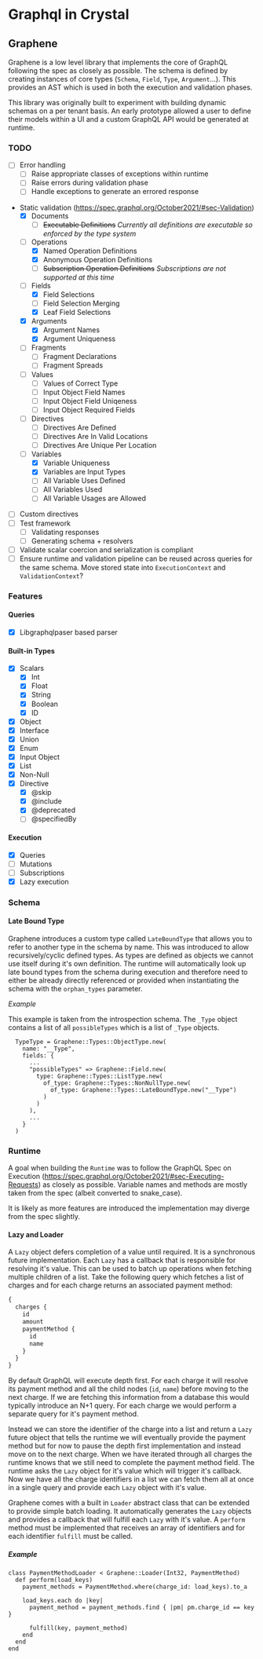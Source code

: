 # Graphql in Crystal

## Graphene

Graphene is a low level library that implements the core of GraphQL following the spec as closely as possible. The schema is defined by creating instances of core types (`Schema`, `Field`, `Type`, `Argument`...). This provides an AST which is used in both the execution and validation phases.

This library was originally built to experiment with building dynamic schemas on a per tenant basis. An early prototype allowed a user to define their models within a UI and a custom GraphQL API would be generated at runtime.

### TODO

- [ ] Error handling
  - [ ] Raise appropriate classes of exceptions within runtime
  - [ ] Raise errors during validation phase
  - [ ] Handle exceptions to generate an errored response
- Static validation (https://spec.graphql.org/October2021/#sec-Validation)
  - [x] Documents
    - [ ] ~~Executable Definitions~~ _Currently all definitions are executable so enforced by the type system_
  - [ ] Operations
    - [x] Named Operation Definitions
    - [x] Anonymous Operation Definitions
    - [ ] ~~Subscription Operation Definitions~~ _Subscriptions are not supported at this time_
  - [ ] Fields
    - [x] Field Selections
    - [ ] Field Selection Merging
    - [x] Leaf Field Selections
  - [x] Arguments
    - [x] Argument Names
    - [x] Argument Uniqueness
  - [ ] Fragments
    - [ ] Fragment Declarations
    - [ ] Fragment Spreads
  - [ ] Values
    - [ ] Values of Correct Type
    - [ ] Input Object Field Names
    - [ ] Input Object Field Uniqeness
    - [ ] Input Object Required Fields
  - [ ] Directives
    - [ ] Directives Are Defined
    - [ ] Directives Are In Valid Locations
    - [ ] Directives Are Unique Per Location
  - [ ] Variables
    - [x] Variable Uniqueness
    - [x] Variables are Input Types
    - [ ] All Variable Uses Defined
    - [ ] All Variables Used
    - [ ] All Variable Usages are Allowed
- [ ] Custom directives
- [ ] Test framework
  - [ ] Validating responses
  - [ ] Generating schema + resolvers
- [ ] Validate scalar coercion and serialization is compliant
- [ ] Ensure runtime and validation pipeline can be reused across queries for the same schema. Move stored state into `ExecutionContext` and `ValidationContext`?

### Features

#### Queries

- [x] Libgraphqlpaser based parser

#### Built-in Types

- [x] Scalars
  - [x] Int
  - [x] Float
  - [x] String
  - [x] Boolean
  - [x] ID
- [x] Object
- [x] Interface
- [x] Union
- [x] Enum
- [x] Input Object
- [x] List
- [x] Non-Null
- [x] Directive
  - [x] @skip
  - [x] @include
  - [x] @deprecated
  - [ ] @specifiedBy

#### Execution

- [x] Queries
- [ ] Mutations
- [ ] Subscriptions
- [x] Lazy execution

### Schema

#### Late Bound Type

Graphene introduces a custom type called `LateBoundType` that allows you to refer to another type in the schema by name. This was introduced to allow recursively/cyclic defined types. As types are defined as objects we cannot use itself during it's own definition. The runtime will automatically look up late bound types from the schema during execution and therefore need to either be already directly referenced or provided when instantiating the schema with the `orphan_types` parameter.

*Example*

This example is taken from the introspection schema. The `_Type` object contains a list of all `possibleTypes` which is a list of `_Type` objects.

```crystal
  TypeType = Graphene::Types::ObjectType.new(
    name: "__Type",
    fields: {
      ...
      "possibleTypes" => Graphene::Field.new(
        type: Graphene::Types::ListType.new(
          of_type: Graphene::Types::NonNullType.new(
            of_type: Graphene::Types::LateBoundType.new("__Type")
          )
        )
      ),
      ...
    }
  )
```

### Runtime

A goal when building the `Runtime` was to follow the GraphQL Spec on Execution (https://spec.graphql.org/October2021/#sec-Executing-Requests) as closely as possible. Variable names and methods are mostly taken from the spec (albeit converted to snake_case).

It is likely as more features are introduced the implementation may diverge from the spec slightly.

#### Lazy and Loader

A `Lazy` object defers completion of a value until required. It is a synchronous future implementation. Each `Lazy` has a callback that is responsible for resolving it's value. This can be used to batch up operations when fetching multiple children of a list. Take the following query which fetches a list of charges and for each charge returns an associated payment method:

```graphql
{
  charges {
    id
    amount
    paymentMethod {
      id
      name
    }
  }
}
```

By default GraphQL will execute depth first. For each charge it will resolve its payment method and all the child nodes (`id`, `name`) before moving to the next charge. If we are fetching this information from a database this would typically introduce an N+1 query. For each charge we would perform a separate query for it's payment method.

Instead we can store the identifier of the charge into a list and return a `Lazy` future object that tells the runtime we will eventually provide the payment method but for now to pause the depth first implementation and instead move on to the next charge. When we have iterated through all charges the runtime knows that we still need to complete the payment method field. The runtime asks the `Lazy` object for it's value which will trigger it's callback. Now we have all the charge identifiers in a list we can fetch them all at once in a single query and provide each `Lazy` object with it's value.

Graphene comes with a built in `Loader` abstract class that can be extended to provide simple batch loading. It automatically generates the `Lazy` objects and provides a callback that will fulfill each `Lazy` with it's value. A `perform` method must be implemented that receives an array of identifiers and for each identifier `fulfill` must be called.

##### Example

```crystal
class PaymentMethodLoader < Graphene::Loader(Int32, PaymentMethod)
  def perform(load_keys)
    payment_methods = PaymentMethod.where(charge_id: load_keys).to_a

    load_keys.each do |key|
      payment_method = payment_methods.find { |pm| pm.charge_id == key }

      fulfill(key, payment_method)
    end
  end
end
```
